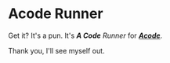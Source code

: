 # Acode Runner

Get it? It's a pun. It's *__A Code__ Runner* for __*[Acode](https://github.com/deadlyjack/Acode)*__.

Thank you, I'll see myself out.


